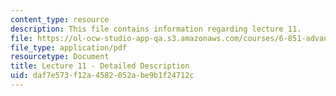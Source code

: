 ```yaml
---
content_type: resource
description: This file contains information regarding lecture 11.
file: https://ol-ocw-studio-app-qa.s3.amazonaws.com/courses/6-851-advanced-data-structures-spring-2012/daf7e573f12a4582052abe9b1f24712c_MIT6_851S12_Lecture11.pdf
file_type: application/pdf
resourcetype: Document
title: Lecture 11 - Detailed Description
uid: daf7e573-f12a-4582-052a-be9b1f24712c
---
```

